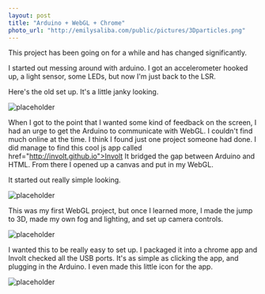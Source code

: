 ```yaml
---
layout: post
title: "Arduino + WebGL + Chrome"
photo_url: "http://emilysaliba.com/public/pictures/3Dparticles.png"
---
```



<div class="message">
  This project has been going on for a while and has changed significantly.
</div>

I started out messing around with arduino.  I got an accelerometer hooked up, a light sensor, some LEDs, but now I'm just back to the LSR.  

Here's the old set up. It's a little janky looking.

![placeholder](http://emilysaliba.com/public/pictures/arduino.png "Bread board set up")

When I got to the point that I wanted some kind of feedback on the screen, I had an urge to get the Arduino to communicate with WebGL.  I couldn't find much online at the time. I think I found just one project someone had done.  I did manage to find this cool js app called href="http://involt.github.io">Involt</a> It bridged the gap between Arduino and HTML.  From there I opened up a canvas and put in my WebGL.

It started out really simple looking.

![placeholder](http://emilysaliba.com/public/pictures/particles1.png "basic particles")

This was my first WebGL project, but once I learned more, I made the jump to 3D, made my own fog and lighting, and set up camera controls.

![placeholder](http://emilysaliba.com/public/pictures/3dparticles.png "3D particles")

I wanted this to be really easy to set up.  I packaged it into a chrome app and Involt checked all the USB ports.  It's as simple as clicking the app, and plugging in the Arduino.
I even made this little icon for the app.  

![placeholder](http://emilysaliba.com/public/pictures/icon128.png "app icon")

